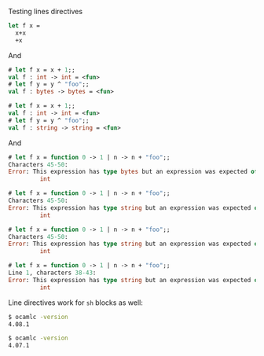 Testing lines directives

```ocaml
let f x =
  x+x
  +x
```

And

```ocaml version=4.02
# let f x = x + 1;;
val f : int -> int = <fun>
# let f y = y ^ "foo";;
val f : bytes -> bytes = <fun>
```

```ocaml version>=4.06
# let f x = x + 1;;
val f : int -> int = <fun>
# let f y = y ^ "foo";;
val f : string -> string = <fun>
```

And

```ocaml version=4.02
# let f x = function 0 -> 1 | n -> n + "foo";;
Characters 45-50:
Error: This expression has type bytes but an expression was expected of type
         int
```

```ocaml version=4.06
# let f x = function 0 -> 1 | n -> n + "foo";;
Characters 45-50:
Error: This expression has type string but an expression was expected of type
         int
```

```ocaml version=4.07
# let f x = function 0 -> 1 | n -> n + "foo";;
Characters 45-50:
Error: This expression has type string but an expression was expected of type
         int
```

```ocaml version>=4.08
# let f x = function 0 -> 1 | n -> n + "foo";;
Line 1, characters 38-43:
Error: This expression has type string but an expression was expected of type
         int
```

Line directives work for `sh` blocks as well:

```sh version=4.08.1
$ ocamlc -version
4.08.1
```

```sh version=4.07.1
$ ocamlc -version
4.07.1
```
